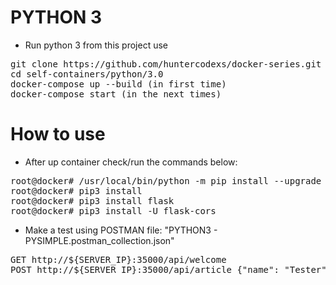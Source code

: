 # PYTHON 3

- Run python 3 from this project use

<pre>
git clone https://github.com/huntercodexs/docker-series.git .
cd self-containers/python/3.0
docker-compose up --build (in first time)
docker-compose start (in the next times)
</pre>

# How to use

- After up container check/run the commands below:

<pre>
root@docker# /usr/local/bin/python -m pip install --upgrade pip
root@docker# pip3 install
root@docker# pip3 install flask
root@docker# pip3 install -U flask-cors
</pre>

- Make a test using POSTMAN file: "PYTHON3 - PYSIMPLE.postman_collection.json"

<pre>
GET http://${SERVER_IP}:35000/api/welcome
POST http://${SERVER_IP}:35000/api/article {"name": "Tester"}
</pre>

